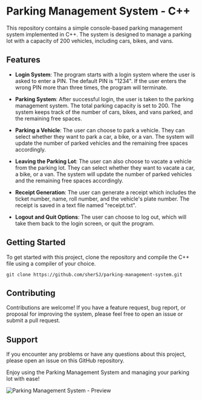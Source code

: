 # Parking Management System - C++

This repository contains a simple console-based parking management system implemented in C++. The system is designed to manage a parking lot with a capacity of 200 vehicles, including cars, bikes, and vans.

## Features

- **Login System**: The program starts with a login system where the user is asked to enter a PIN. The default PIN is "1234". If the user enters the wrong PIN more than three times, the program will terminate.

- **Parking System**: After successful login, the user is taken to the parking management system. The total parking capacity is set to 200. The system keeps track of the number of cars, bikes, and vans parked, and the remaining free spaces.

- **Parking a Vehicle**: The user can choose to park a vehicle. They can select whether they want to park a car, a bike, or a van. The system will update the number of parked vehicles and the remaining free spaces accordingly.

- **Leaving the Parking Lot**: The user can also choose to vacate a vehicle from the parking lot. They can select whether they want to vacate a car, a bike, or a van. The system will update the number of parked vehicles and the remaining free spaces accordingly.

- **Receipt Generation**: The user can generate a receipt which includes the ticket number, name, roll number, and the vehicle's plate number. The receipt is saved in a text file named "receipt.txt".

- **Logout and Quit Options**: The user can choose to log out, which will take them back to the login screen, or quit the program.

## Getting Started

To get started with this project, clone the repository and compile the C++ file using a compiler of your choice.

```git clone https://github.com/sherSJ/parking-management-system.git```

## Contributing

Contributions are welcome! If you have a feature request, bug report, or proposal for improving the system, please feel free to open an issue or submit a pull request.

## Support

If you encounter any problems or have any questions about this project, please open an issue on this GitHub repository.

Enjoy using the Parking Management System and managing your parking lot with ease!

![Parking Management System - Preview](link-to-your-image-if-any)

